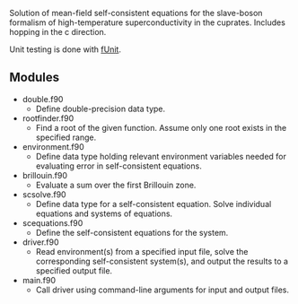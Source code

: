 Solution of mean-field self-consistent equations for the slave-boson formalism of high-temperature superconductivity in the cuprates.  Includes hopping in the c direction.

Unit testing is done with [fUnit](http://nasarb.rubyforge.org/funit/).

## Modules

* double.f90
    * Define double-precision data type.
* rootfinder.f90
    * Find a root of the given function. Assume only one root exists in the specified range.
* environment.f90
    * Define data type holding relevant environment variables needed for evaluating error in self-consistent equations.
* brillouin.f90
    * Evaluate a sum over the first Brillouin zone.
* scsolve.f90
    * Define data type for a self-consistent equation. Solve individual equations and systems of equations.
* scequations.f90
    * Define the self-consistent equations for the system.
* driver.f90
    * Read environment(s) from a specified input file, solve the corresponding self-consistent system(s), and output the results to a specified output file.
* main.f90
    * Call driver using command-line arguments for input and output files.
